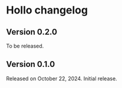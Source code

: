 Hollo changelog
===============

Version 0.2.0
-------------

To be released.


Version 0.1.0
-------------

Released on October 22, 2024.  Initial release.
